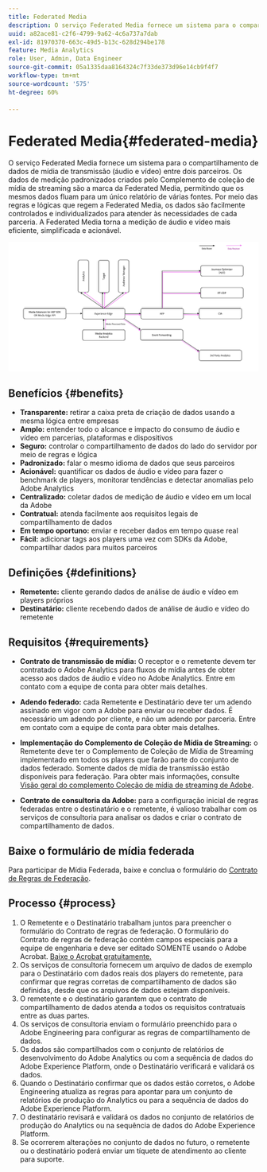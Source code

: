 ```yaml
---
title: Federated Media
description: O serviço Federated Media fornece um sistema para o compartilhamento de dados de mídia de transmissão entre dois parceiros.
uuid: a82ace81-c2f6-4799-9a62-4c6a737a7dab
exl-id: 81970370-663c-49d5-b13c-628d294be178
feature: Media Analytics
role: User, Admin, Data Engineer
source-git-commit: 05a1335daa8164324c7f33de373d96e14cb9f4f7
workflow-type: tm+mt
source-wordcount: '575'
ht-degree: 60%

---
```


# Federated Media{#federated-media}

O serviço Federated Media fornece um sistema para o compartilhamento de dados de mídia de transmissão (áudio e vídeo) entre dois parceiros.
Os dados de medição padronizados criados pelo Complemento de coleção de mídia de streaming são a marca da Federated Media, permitindo que os mesmos dados fluam para um único relatório de várias fontes.
Por meio das regras e lógicas que regem a Federated Media, os dados são facilmente controlados e individualizados para atender às necessidades de cada parceria.
A Federated Media torna a medição de áudio e vídeo mais eficiente, simplificada e acionável.


![](assets/media-federated.png)

## Benefícios {#benefits}

* **Transparente:** retirar a caixa preta de criação de dados usando a mesma lógica entre empresas
* **Amplo:** entender todo o alcance e impacto do consumo de áudio e vídeo em parcerias, plataformas e dispositivos
* **Seguro:** controlar o compartilhamento de dados do lado do servidor por meio de regras e lógica
* **Padronizado:** falar o mesmo idioma de dados que seus parceiros
* **Acionável:** quantificar os dados de áudio e vídeo para fazer o benchmark de players, monitorar tendências e detectar anomalias pelo Adobe Analytics
* **Centralizado:** coletar dados de medição de áudio e vídeo em um local da Adobe
* **Contratual:** atenda facilmente aos requisitos legais de compartilhamento de dados
* **Em tempo oportuno:** enviar e receber dados em tempo quase real
* **Fácil:** adicionar tags aos players uma vez com SDKs da Adobe, compartilhar dados para muitos parceiros

## Definições {#definitions}

* **Remetente:** cliente gerando dados de análise de áudio e vídeo em players próprios
* **Destinatário:** cliente recebendo dados de análise de áudio e vídeo do remetente

## Requisitos {#requirements}

* **Contrato de transmissão de mídia:** O receptor e o remetente devem ter contratado o Adobe Analytics para fluxos de mídia antes de obter acesso aos dados de áudio e vídeo no Adobe Analytics. Entre em contato com a equipe de conta para obter mais detalhes.
* **Adendo federado:** cada Remetente e Destinatário deve ter um adendo assinado em vigor com a Adobe para enviar ou receber dados. É necessário um adendo por cliente, e não um adendo por parceria. Entre em contato com a equipe de conta para obter mais detalhes.

* **Implementação do Complemento de Coleção de Mídia de Streaming:** o Remetente deve ter o Complemento de Coleção de Mídia de Streaming implementado em todos os players que farão parte do conjunto de dados federado. Somente dados de mídia de transmissão estão disponíveis para federação. Para obter mais informações, consulte [Visão geral do complemento Coleção de mídia de streaming de Adobe](/help/media-overview.md).

* **Contrato de consultoria da Adobe:** para a configuração inicial de regras federadas entre o destinatário e o remetente, é valioso trabalhar com os serviços de consultoria para analisar os dados e criar o contrato de compartilhamento de dados.

## Baixe o formulário de mídia federada

Para participar de Mídia Federada, baixe e conclua o formulário do [Contrato de Regras de Federação](assets/federated_analytics_form.pdf).

## Processo {#process}

1. O Remetente e o Destinatário trabalham juntos para preencher o formulário do Contrato de regras de federação. O formulário do Contrato de regras de federação contém campos especiais para a equipe de engenharia e deve ser editado SOMENTE usando o Adobe Acrobat. [Baixe o Acrobat gratuitamente.](https://get.adobe.com/br/reader/)
1. Os serviços de consultoria fornecem um arquivo de dados de exemplo para o Destinatário com dados reais dos players do remetente, para confirmar que regras corretas de compartilhamento de dados são definidas, desde que os arquivos de dados estejam disponíveis.
1. O remetente e o destinatário garantem que o contrato de compartilhamento de dados atenda a todos os requisitos contratuais entre as duas partes.
1. Os serviços de consultoria enviam o formulário preenchido para o Adobe Engineering para configurar as regras de compartilhamento de dados.
1. Os dados são compartilhados com o conjunto de relatórios de desenvolvimento do Adobe Analytics ou com a sequência de dados do Adobe Experience Platform, onde o Destinatário verificará e validará os dados.
1. Quando o Destinatário confirmar que os dados estão corretos, o Adobe Engineering atualiza as regras para apontar para um conjunto de relatórios de produção do Analytics ou para a sequência de dados do Adobe Experience Platform.
1. O destinatário revisará e validará os dados no conjunto de relatórios de produção do Analytics ou na sequência de dados do Adobe Experience Platform.
1. Se ocorrerem alterações no conjunto de dados no futuro, o remetente ou o destinatário poderá enviar um tíquete de atendimento ao cliente para suporte.
